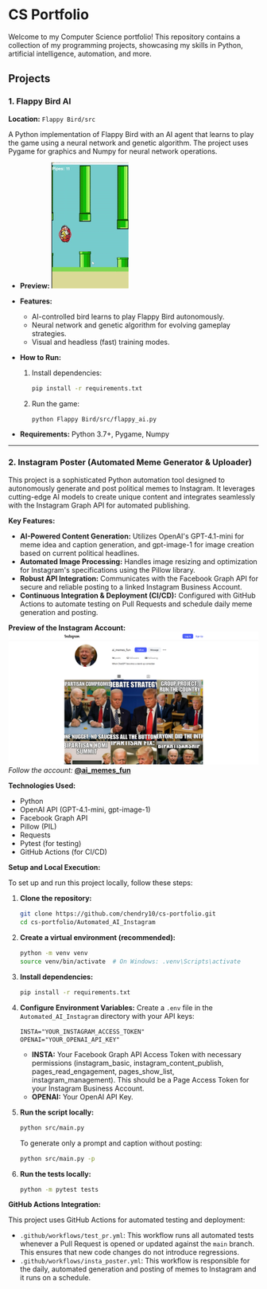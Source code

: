 # CS Portfolio

Welcome to my Computer Science portfolio! This repository contains a collection of my programming projects, showcasing my skills in Python, artificial intelligence, automation, and more.

## Projects

### 1. Flappy Bird AI
**Location:** `Flappy Bird/src`

A Python implementation of Flappy Bird with an AI agent that learns to play the game using a neural network and genetic algorithm. The project uses Pygame for graphics and Numpy for neural network operations.

- **Preview:**
  ![Flappy Bird Gameplay](FlappyAI.gif)

- **Features:**
  - AI-controlled bird learns to play Flappy Bird autonomously.
  - Neural network and genetic algorithm for evolving gameplay strategies.
  - Visual and headless (fast) training modes.

- **How to Run:**
  1. Install dependencies:
     ```bash
     pip install -r requirements.txt
     ```
  2. Run the game:
     ```bash
     python Flappy Bird/src/flappy_ai.py
     ```

- **Requirements:** Python 3.7+, Pygame, Numpy

---

### 2. Instagram Poster (Automated Meme Generator & Uploader)

This project is a sophisticated Python automation tool designed to autonomously generate and post political memes to Instagram. It leverages cutting-edge AI models to create unique content and integrates seamlessly with the Instagram Graph API for automated publishing.

**Key Features:**
*   **AI-Powered Content Generation:** Utilizes OpenAI's GPT-4.1-mini for meme idea and caption generation, and gpt-image-1 for image creation based on current political headlines.
*   **Automated Image Processing:** Handles image resizing and optimization for Instagram's specifications using the Pillow library.
*   **Robust API Integration:** Communicates with the Facebook Graph API for secure and reliable posting to a linked Instagram Business Account.
*   **Continuous Integration & Deployment (CI/CD):** Configured with GitHub Actions to automate testing on Pull Requests and schedule daily meme generation and posting.

**Preview of the Instagram Account:**  
![Instagram Account Preview](InstagramScreenshot.png)  
*Follow the account:* **[@ai_memes_fun](https://instagram.com/ai_memes_fun)**

**Technologies Used:**
*   Python
*   OpenAI API (GPT-4.1-mini, gpt-image-1)
*   Facebook Graph API
*   Pillow (PIL)
*   Requests
*   Pytest (for testing)
*   GitHub Actions (for CI/CD)

**Setup and Local Execution:**

To set up and run this project locally, follow these steps:

1.  **Clone the repository:**
    ```bash
    git clone https://github.com/chendry10/cs-portfolio.git
    cd cs-portfolio/Automated_AI_Instagram
    ```
2.  **Create a virtual environment (recommended):**
    ```bash
    python -m venv venv
    source venv/bin/activate  # On Windows: .venv\Scripts\activate
    ```
3.  **Install dependencies:**
    ```bash
    pip install -r requirements.txt
    ```
4.  **Configure Environment Variables:**
    Create a `.env` file in the `Automated_AI_Instagram` directory with your API keys:
    ```
    INSTA="YOUR_INSTAGRAM_ACCESS_TOKEN"
    OPENAI="YOUR_OPENAI_API_KEY"
    ```
    *   **INSTA:** Your Facebook Graph API Access Token with necessary permissions (instagram_basic, instagram_content_publish, pages_read_engagement, pages_show_list, instagram_management). This should be a Page Access Token for your Instagram Business Account.
    *   **OPENAI:** Your OpenAI API Key.

5.  **Run the script locally:**
    ```bash
    python src/main.py
    ```
    To generate only a prompt and caption without posting:
    ```bash
    python src/main.py -p
    ```

6.  **Run the tests locally:**
    ```bash
    python -m pytest tests
    ```

**GitHub Actions Integration:**

This project uses GitHub Actions for automated testing and deployment:

*   `.github/workflows/test_pr.yml`: This workflow runs all automated tests whenever a Pull Request is opened or updated against the `main` branch. This ensures that new code changes do not introduce regressions.
*   `.github/workflows/insta_poster.yml`: This workflow is responsible for the daily, automated generation and posting of memes to Instagram and it runs on a schedule.


